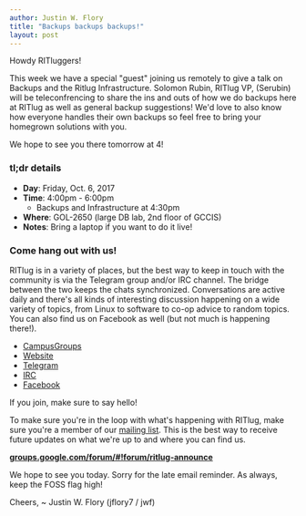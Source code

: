```yaml
---
author: Justin W. Flory
title: "Backups backups backups!"
layout: post
---
```


Howdy RITluggers!

This week we have a special "guest" joining us remotely to give a talk on Backups and the Ritlug Infrastructure. Solomon Rubin, RITlug VP, (Serubin) will be teleconfrencing to share the ins and outs of how we do backups here at RITlug as well as general backup suggestions!
We'd love to also know how everyone handles their own backups so feel free to bring your homegrown solutions with you.

We hope to see you there tomorrow at 4!

### tl;dr details

* **Day**: Friday, Oct. 6, 2017
* **Time**: 4:00pm - 6:00pm
    * Backups and Infrastructure at 4:30pm
* **Where**: GOL-2650 (large DB lab, 2nd floor of GCCIS)
* **Notes**: Bring a laptop if you want to do it live!


### Come hang out with us!

RITlug is in a variety of places, but the best way to keep in touch with the community is via the Telegram group and/or IRC channel. The bridge between the two keeps the chats synchronized. Conversations are active daily and there's all kinds of interesting discussion happening on a wide variety of topics, from Linux to software to co-op advice to random topics. You can also find us on Facebook as well (but not much is happening there!).

* [CampusGroups](https://campusgroups.rit.edu/student_community?club_id=16071 "RITlug on CampusGroups")
* [Website](http://ritlug.com "RIT Linux Users Group website")
* [Telegram](https://t.me/ritlugclub "Join the Telegram group for RITlug")
* [IRC]({{site.social.irc}} "Join the IRC channel for RITlug in a web client")
* [Facebook](https://www.facebook.com/groups/RITLUG/ "RITlug on Facebook - not super active!")

If you join, make sure to say hello!

To make sure you're in the loop with what's happening with RITlug, make sure you're a member of our [mailing list](https://groups.google.com/forum/#!forum/ritlug-announce "RITlug mailing list - Google Groups"). This is the best way to receive future updates on what we're up to and where you can find us.

**[groups.google.com/forum/#!forum/ritlug-announce](https://groups.google.com/forum/#!forum/ritlug-announce "RITlug mailing list - Google Groups")**

We hope to see you today. Sorry for the late email reminder. As always, keep the FOSS flag high!


Cheers,
~ Justin W. Flory (jflory7 / jwf)
